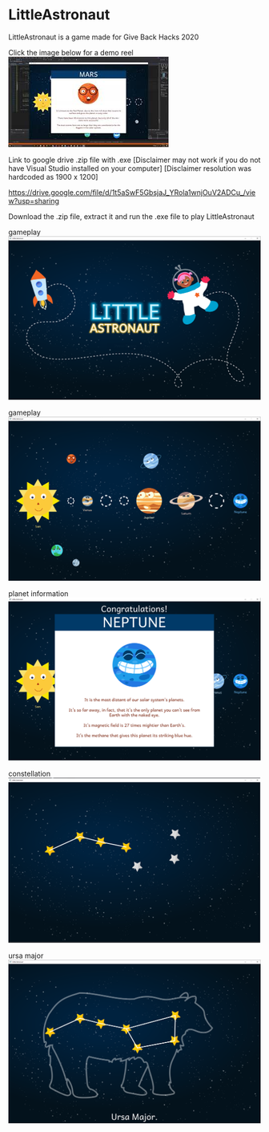 # LittleAstronaut
LittleAstronaut is a game made for Give Back Hacks 2020

Click the image below for a demo reel
[![Little Astronaut Demo](GameCaptures/LittleAstronautThumbnail.PNG)](https://youtu.be/nm8VJVWFMGU)

Link to google drive .zip file with .exe 
[Disclaimer may not work if you do not have Visual Studio installed on your computer]
[Disclaimer resolution was hardcoded as 1900 x 1200]

https://drive.google.com/file/d/1t5aSwF5GbsjaJ_YRola1wnjOuV2ADCu_/view?usp=sharing

Download the .zip file, extract it and run the .exe file to play LittleAstronaut

gameplay
![gameplay](GameCaptures/LittleAstronautMenu.PNG)


gameplay
![gameplay](GameCaptures/LittleAstronautGameplay.PNG)


planet information
![planet information](GameCaptures/LittleAstronautInfoCards.PNG)


constellation
![constellation](GameCaptures/LittleAstronautConstellation.PNG)


ursa major
![Ursa Major](GameCaptures/LittleAstronautUrsaMajor.PNG)
